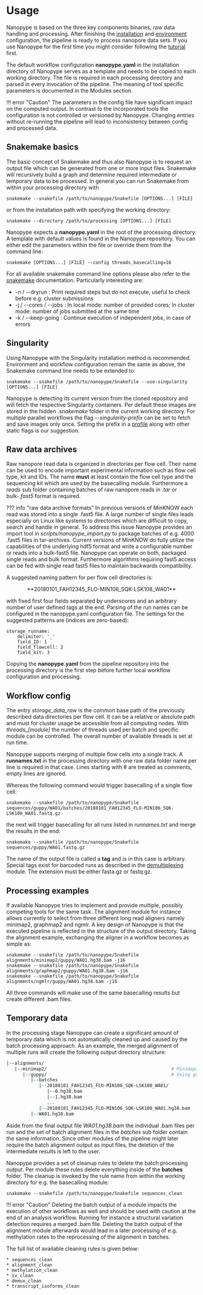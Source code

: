 # Usage

Nanopype is based on the three key components binaries, raw data handling and processing. After finishing the [installation](../installation/prerequisites.md) and [environment](../installation/configuration.md) configuration, the pipeline is ready to process nanopore data sets. If you use Nanopype for the first time you might consider following the [tutorial](../examples/intro.md) first.

The default workflow configuration **nanopype.yaml** in the installation directory of Nanopype serves as a template and needs to be copied to each working directory. The file is required in each processing directory and parsed in every invocation of the pipeline. The meaning of tool specific parameters is documented in the Modules section.

!!! error "Caution"
    The parameters in the config file have significant impact on the computed output. In contrast to the incorporated tools the configuration is not controlled or versioned by Nanopype. Changing entries without re-running the pipeline will lead to inconsistency between config and processed data.


## Snakemake basics

The basic concept of Snakemake and thus also Nanopype is to request an output file which can be generated from one or more input files. Snakemake will recursively build a graph and determine required intermediate or temporary data to be processed. In general you can run Snakemake from within your processing directory with

    snakemake --snakefile /path/to/nanopype/Snakefile [OPTIONS...] [FILE]

or from the installation path with specifying the working directory:

    snakemake --directory /path/to/processing [OPTIONS...] [FILE]

Nanopype expects a **nanopype.yaml** in the root of the processing directory. A template with default values is found in the Nanopype repository. You can either edit the parameters within the file or override them from the command line:

    snakemake [OPTIONS...] [FILE] --config threads_basecalling=16

For all available snakemake command line options please also refer to the [snakemake](https://snakemake.readthedocs.io/en/stable) documentation. Particularly interesting are:

* -n / --dryrun : Print required steps but do not execute, useful to check before e.g. cluster submissions
* -j / --cores / --jobs : In local mode: number of provided cores; In cluster mode: number of jobs submitted at the same time
* -k / --keep-going : Continue execution of independent jobs, in case of errors


## Singularity

Using Nanopype with the Singularity installation method is recommended. Environment and workflow configuration remain the same as above, the Snakemake command line needs to be extended to:

    snakemake --snakefile /path/to/nanopype/Snakefile --use-singularity [OPTIONS...] [FILE]

Nanopype is detecting its current version from the cloned repository and will fetch the respective Singularity containers. Per default these images are stored in the hidden *.snakemake* folder in the current working directory. For multiple parallel workflows the flag *--singularity-prefix* can be set to fetch and save images only once. Setting the prefix in a [profile](../installation/configuration.md#profiles) along with other static flags is our suggestion.


## Raw data archives

Raw nanopore read data is organized in directories per flow cell. Their name can be used to encode important experimental information such as flow cell type, kit and IDs. The name **must** at least contain the flow cell type and the sequencing kit which are used by the basecalling module. Furthermore a *reads* sub folder containing batches of raw nanopore reads in *.tar* or bulk-*.fast5* format is required.

??? info "raw data archive formats"
    In previous versions of MinKNOW each read was stored into a single .fast5 file. A large number of single files leads especially on Linux like systems to directories which are difficult to copy, search and handle in general. To address this issue Nanopype provides an import tool in *scripts/nanopype_import.py* to package batches of e.g. 4000 .fast5 files in tar-archives. Current versions of MinKNOW do fully utilize the capabilities of the underlying hdf5 format and write a configurable number or reads into a bulk-fast5 file.
    Nanopype can operate on both, packaged single reads and bulk format. Furthermore algorithms requiring fast5 access can be fed with single read fast5 files to maintain backwards compatibility.

A suggested naming pattern for per flow cell directories is:

<center>
**20180101_FAH12345_FLO-MIN106_SQK-LSK108_WA01**
</center>

with fixed first four fields separated by underscores and an arbitrary number of user defined tags at the end. Parsing of the run names can be configured in the nanopype.yaml configuration file. The settings for the suggested patterns are (indices are zero-based):

```
storage_runname:
    delimiter: '_'
    field_ID: 1
    field_flowcell: 2
    field_kit: 3
```

Copying the **nanopype.yaml** from the pipeline repository into the processing directory is the first step before further local workflow configuration and processing.


## Workflow config

The entry *storage_data_raw* is the common base path of the previously described data directories per flow cell. It can be a relative or absolute path and must for cluster usage be accessible from all computing nodes.
With *threads_[module]* the number of threads used per batch and specific module can be controlled. The overall number of available threads is set at run time.

Nanopype supports merging of multiple flow cells into a single track. A **runnames.txt** in the processing directory with one raw data folder name per line is required in that case. Lines starting with # are treated as comments, empty lines are ignored.

Whereas the following command would trigger basecalling of a single flow cell:

    snakemake --snakefile /path/to/nanopype/Snakefile sequences/guppy/WA01/batches/20180101_FAH12345_FLO-MIN106_SQK-LSK108_WA01.fastq.gz

the next will trigger basecalling for all runs listed in *runnames.txt* and merge the results in the end:

    snakemake --snakefile /path/to/nanopype/Snakefile sequences/guppy/WA01.fastq.gz

The name of the output file is called a **tag** and is in this case is arbitrary. Special tags exist for barcoded runs as described in the [demultiplexing](../rules/demux.md) module. The extension must be either fasta.gz or fastq.gz.


## Processing examples

If available Nanopype tries to implement and provide multiple, possibly competing tools for the same task. The alignment module for instance allows currently to select from three different long read aligners namely minimap2, graphmap2 and ngmlr.
A key design of Nanopype is that the executed pipeline is reflected in the structure of the output directory. Taking the alignment example, exchanging the aligner in a workflow becomes as simple as:

    snakemake --snakefile /path/to/nanopype/Snakefile alignments/minimap2/guppy/WA01.hg38.bam -j16
    snakemake --snakefile /path/to/nanopype/Snakefile alignments/graphmap2/guppy/WA01.hg38.bam -j16
    snakemake --snakefile /path/to/nanopype/Snakefile alignments/ngmlr/guppy/WA01.hg38.bam -j16

All three commands will make use of the same basecalling results but create different .bam files.


## Temporary data

In the processing stage Nanopype can create a significant amount of temporary data which is not automatically cleaned up and caused by the batch processing approach. As an example, the merged alignment of multiple runs will create the following output directory structure:

```sh
|--alignments/
   |--minimap2/                                              # Minimap2 alignment
      |--guppy/                                              # Using guppy basecalling
         |--batches
            |--20180101_FAH12345_FLO-MIN106_SQK-LSK108_WA01/
               |--0.hg38.bam
               |--1.hg38.bam
               ...
            |--20180101_FAH12345_FLO-MIN106_SQK-LSK108_WA01.hg38.bam
         |--WA01.hg38.bam
```

Aside from the final output file *WA01.hg38.bam* the individual .bam files per run and the set of batch alignment files in the *batches* sub folder contain the same information. Since other modules of the pipeline might later require the batch alignment output as input files, the deletion of the intermediate results is left to the user.

Nanopype provides a set of cleanup rules to delete the batch processing output. Per module these rules delete everything inside of the **batches** folder. The cleanup is invoked by the rule name from within the working directory for e.g. the basecalling module:

    snakemake --snakefile /path/to/nanopype/Snakefile sequences_clean

!!! error "Caution"
    Deleting the batch output of a module impacts the execution of other workflows as well and should be used with caution at the end of an analysis workflow. Running for instance a structural variation detection requires a merged .bam file. Deleting the batch output of the alignment module afterwards would lead in a later processing of e.g. methylation rates to the reprocessing of the alignment in batches.

The full list of available cleaning rules is given below:

    * sequences_clean
    * alignment_clean
    * methylation_clean
    * sv_clean
    * demux_clean
    * transcript_isoforms_clean
